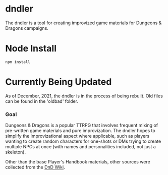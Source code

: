 # dndler
The dndler is a tool for creating improvized game materials for Dungeons & Dragons campaigns.

# Node Install 
    npm install

# Currently Being Updated
As of December, 2021, the dndler is in the process of being rebuilt.  Old files can be found in the 'oldbad' folder.

### Goal
Dungeons & Dragons is a popular TTRPG that involves frequent mixing of pre-written game materials and pure improvization. The dndler hopes to simplify the improvizational aspect where applicable, such as players wanting to create random characters for one-shots or DMs trying to create multiple NPCs at once (with names and personalities included, not just a skeleton).

Other than the base Player's Handbook materials, other sources were collected from the [DnD Wiki](http://dnd5e.wikidot.com/).
